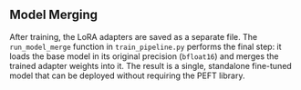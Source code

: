 <h2>Model Merging</h2>
<p>After training, the LoRA adapters are saved as a separate file. The <code>run_model_merge</code> function in <code>train_pipeline.py</code> performs the final step: it loads the base model in its original precision (<code>bfloat16</code>) and merges the trained adapter weights into it. The result is a single, standalone fine-tuned model that can be deployed without requiring the PEFT library.</p>